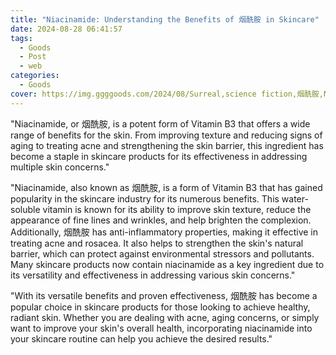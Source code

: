 ```yaml
---
title: "Niacinamide: Understanding the Benefits of 烟酰胺 in Skincare"
date: 2024-08-28 06:41:57
tags:
  - Goods
  - Post
  - web
categories:
  - Goods
cover: https://img.ggggoods.com/2024/08/Surreal,science fiction,烟酰胺,Nicotinamide,technology,tech,diagrams,renderings,colors_20240830_00001_.png
---
```


"Niacinamide, or 烟酰胺, is a potent form of Vitamin B3 that offers a wide range of benefits for the skin. From improving texture and reducing signs of aging to treating acne and strengthening the skin barrier, this ingredient has become a staple in skincare products for its effectiveness in addressing multiple skin concerns."

"Niacinamide, also known as 烟酰胺, is a form of Vitamin B3 that has gained popularity in the skincare industry for its numerous benefits. This water-soluble vitamin is known for its ability to improve skin texture, reduce the appearance of fine lines and wrinkles, and help brighten the complexion. Additionally, 烟酰胺 has anti-inflammatory properties, making it effective in treating acne and rosacea. It also helps to strengthen the skin's natural barrier, which can protect against environmental stressors and pollutants. Many skincare products now contain niacinamide as a key ingredient due to its versatility and effectiveness in addressing various skin concerns."

"With its versatile benefits and proven effectiveness, 烟酰胺 has become a popular choice in skincare products for those looking to achieve healthy, radiant skin. Whether you are dealing with acne, aging concerns, or simply want to improve your skin's overall health, incorporating niacinamide into your skincare routine can help you achieve the desired results."
